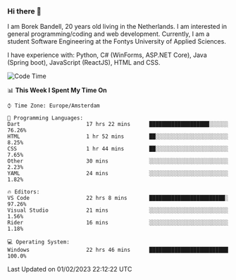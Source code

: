 ### Hi there 👋

I am Borek Bandell, 20 years old living in the Netherlands. I am interested in general programming/coding and web development. Currently, I am a student Software Engineering at the Fontys University of Applied Sciences.

I have experience with: Python, C# (WinForms, ASP.NET Core), Java (Spring boot), JavaScript (ReactJS), HTML and CSS.

<!--START_SECTION:waka-->
![Code Time](http://img.shields.io/badge/Code%20Time-372%20hrs%2054%20mins-blue)

📊 **This Week I Spent My Time On** 

```text
⌚︎ Time Zone: Europe/Amsterdam

💬 Programming Languages: 
Dart                     17 hrs 22 mins      ███████████████████░░░░░░   76.26% 
HTML                     1 hr 52 mins        ██░░░░░░░░░░░░░░░░░░░░░░░   8.25% 
CSS                      1 hr 44 mins        ██░░░░░░░░░░░░░░░░░░░░░░░   7.65% 
Other                    30 mins             ░░░░░░░░░░░░░░░░░░░░░░░░░   2.23% 
YAML                     24 mins             ░░░░░░░░░░░░░░░░░░░░░░░░░   1.82%

🔥 Editors: 
VS Code                  22 hrs 8 mins       ████████████████████████░   97.26% 
Visual Studio            21 mins             ░░░░░░░░░░░░░░░░░░░░░░░░░   1.56% 
Rider                    16 mins             ░░░░░░░░░░░░░░░░░░░░░░░░░   1.18%

💻 Operating System: 
Windows                  22 hrs 46 mins      █████████████████████████   100.0%

```


 Last Updated on 01/02/2023 22:12:22 UTC
<!--END_SECTION:waka-->

<!--**tcBorek2002/tcBorek2002** is a ✨ _special_ ✨ repository because its `README.md` (this file) appears on your GitHub profile.

Here are some ideas to get you started:

- 🔭 I’m currently working on ...
- 🌱 I’m currently learning ...
- 👯 I’m looking to collaborate on ...
- 🤔 I’m looking for help with ...
- 💬 Ask me about ...
- 📫 How to reach me: ...
- 😄 Pronouns: ...
- ⚡ Fun fact: ...
-->
